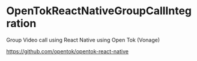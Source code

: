 # OpenTokReactNativeGroupCallIntegration


Group Video call using React Native using Open Tok (Vonage)

https://github.com/opentok/opentok-react-native
